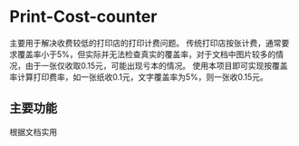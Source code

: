 # Print-Cost-counter
主要用于解决收费较低的打印店的打印计费问题。
传统打印店按张计费，通常要求覆盖率小于5%，但实际并无法检查真实的覆盖率，对于文档中图片较多的情况，由于一张仅收取0.15元，可能出现亏本的情况。
使用本项目即可实现按覆盖率计算打印费率，如一张纸收0.1元，文字覆盖率为5%，则一张收0.15元。
## 主要功能
根据文档实用
